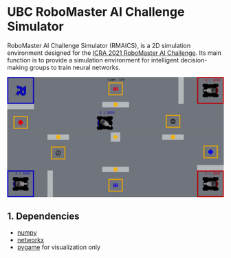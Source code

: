 # UBC RoboMaster AI Challenge Simulator

RoboMaster AI Challenge Simulator (RMAICS), is a 2D simulation environment designed for the [ICRA 2021 RoboMaster AI Challenge](https://www.robomaster.com/en-US/robo/icra).
 Its main function is to provide a simulation environment for intelligent decision-making groups to train neural networks.
 
![demo](_docs/demo.gif)


## 1. Dependencies

* [numpy](https://numpy.org/)
* [networkx](https://networkx.org/)
* [pygame](https://www.pygame.org/) for visualization only
